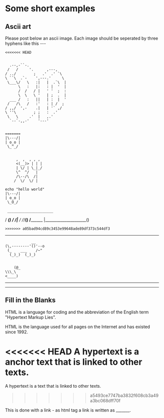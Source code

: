# Some short examples

## Ascii art

Please post below an ascii image. Each image should be seperated by three hyphens like this ---

~~~
<<<<<<< HEAD
                             
                             
  .--,-``-.                  
 /   /     '.      ,---,     
/ ../        ;   .'  .' `\   
\ ``\  .`-    ',---.'     \  
 \___\/   \   :|   |  .`\  | 
      \   :   |:   : |  '  | 
      /  /   / |   ' '  ;  : 
      \  \   \ '   | ;  .  | 
  ___ /   :   ||   | :  |  ' 
 /   /\   /   :'   : | /  ;  
/ ,,/  ',-    .|   | '` ,/   
\ ''\        ; ;   :  .'     
 \   \     .'  |   ,.'       
  `--`-,,-'    '---'         
                                  
                             
=======
|\---/|
| o_o |
 \_^_/
~~~

~~~

     ,  ,  , , ,
     <(__)> | | |
     | \/ | \_|_/
     \^  ^/   |
     /\--/\  /|
    /  \/  \/ |
~~~


~~~
echo "hello world"
|\---/|
| o_o |
 \_O_/

 ~~~

     _____________________
   /  __________________()
  /  /|_________________ 
 /  /_/________________()
/______________________
|_____________________()

~~~
>>>>>>> a05bad94cd89c3453e99648ade89df373c544df3
~~~
---
~~~
            __
(\,--------'()'--o
 (_    ___    /~"
  (_)_)  (_)_)
  ~~~

~~~

    (@_
\\\_\
<____)
~~~

***

---

## Fill in the Blanks

HTML is a language for coding and the abbreviation of the English term "Hypertext Markup Lies". 

HTML is the language used for all pages on the Internet and has existed since 1992. 

<<<<<<< HEAD
A hypertext is a anchor text that is linked to other texts. 
=======
A hypertext is a text that is linked to other texts. 
>>>>>>> a5493ce7747ba3832f608cb3a49a3bc068dff70f

This is done with a link - as html tag a link is written as _______.